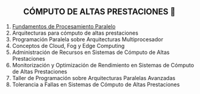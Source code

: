 <h2 align="center"> CÓMPUTO DE ALTAS PRESTACIONES </b> 💛</h2>

  1) [Fundamentos de Procesamiento Paralelo](./FundamentosProcesamientoParalelo)
  2) Arquitecturas para cómputo de altas prestaciones
  3) Programación Paralela sobre Arquitecturas Multiprocesador
  4) Conceptos de Cloud, Fog y Edge Computing
  5) Administración de Recursos en Sistemas de Cómputo de Altas Prestaciones
  6) Monitorización y Optimización de Rendimiento en Sistemas de Cómputo de Altas Prestaciones
  7) Taller de Programación sobre Arquitecturas Paralelas Avanzadas 
  8) Tolerancia a Fallas en Sistemas de Cómputo de Altas Prestaciones
